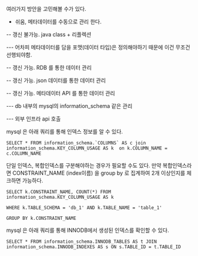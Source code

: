여러가지 방안을 고민해볼 수가 있다.

- 쉬움, 메타데이터를 수동으로 관리 한다.

-- 갱신 불가능. java class + 리플렉션

--- 어차피 메타데이터를 담을 포맷(데이터 타입)은 정의해야하기 때문에 이건 무조건 선행되야함.

-- 갱신 가능. RDB 를 통한 데이터 관리

-- 갱신 가능. json 데이터를 통한 데이터 관리

-- 갱신 가능. 메타데이터 API 를 통한 데이터 관리

--- db 내부의 mysql의 information_schema 같은 관리

--- 외부 인프라 api 호출





mysql 은 아래 쿼리를 통해 인덱스 정보를 알 수 있다. 

```
SELECT * FROM information_schema.`COLUMNS` AS c join information_schema.KEY_COLUMN_USAGE AS k  on k.COLUMN_NAME = c.COLUMN_NAME
```

단일 인덱스, 복합인덱스를 구분해야하는 경우가 필요할 수도 있다. 만약 복합인덱스라면 CONSTRAINT_NAME (index이름) 을 group by 로 집계하여 2개 이상인지를 체크하면 가능하다.

```
SELECT k.CONSTRAINT_NAME, COUNT(*) FROM  information_schema.KEY_COLUMN_USAGE AS k 

WHERE k.TABLE_SCHEMA = 'db_1' AND k.TABLE_NAME = 'table_1'

GROUP BY k.CONSTRAINT_NAME
```


mysql 은 아래 쿼리를 통해 INNODB에서 생성된 인덱스를 확인할 수 있다.

```
SELECT * FROM information_schema.INNODB_TABLES AS t JOIN information_schema.INNODB_INDEXES AS s ON s.TABLE_ID = t.TABLE_ID
```

